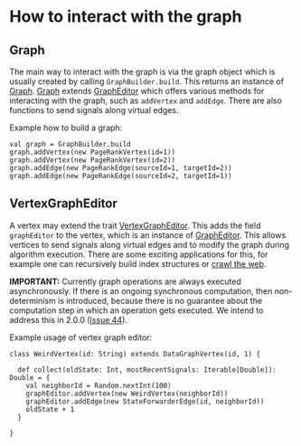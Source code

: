 # How to interact with the graph #

## Graph ##
The main way to interact with the graph is via the graph object which is usually created by calling ` GraphBuilder.build `. This returns an instance of [Graph](http://code.google.com/p/signal-collect/source/browse/trunk/core/src/main/scala/com/signalcollect/Graph.scala). [Graph](http://code.google.com/p/signal-collect/source/browse/trunk/core/src/main/scala/com/signalcollect/Graph.scala) extends [GraphEditor](http://code.google.com/p/signal-collect/source/browse/trunk/core/src/main/scala/com/signalcollect/GraphEditor.scala) which offers various methods for interacting with the graph, such as `addVertex` and `addEdge`. There are also functions to send signals along virtual edges.

Example how to build a graph:
```
val graph = GraphBuilder.build
graph.addVertex(new PageRankVertex(id=1))
graph.addVertex(new PageRankVertex(id=2))
graph.addEdge(new PageRankEdge(sourceId=1, targetId=2))
graph.addEdge(new PageRankEdge(sourceId=2, targetId=1))
```

## VertexGraphEditor ##
A vertex may extend the trait [VertexGraphEditor](http://code.google.com/p/signal-collect/source/browse/trunk/core/src/main/scala/com/signalcollect/implementations/graph/VertexGraphEditor.scala). This adds the field `graphEditor` to the vertex, which is an instance of [GraphEditor](http://code.google.com/p/signal-collect/source/browse/trunk/core/src/main/scala/com/signalcollect/GraphEditor.scala). This allows vertices to send signals along virtual edges and to modify the graph during algorithm execution. There are some exciting applications for this, for example one can recursively build index structures or [crawl the web](http://code.google.com/p/signal-collect/source/browse/trunk/core/src/test/scala/com/signalcollect/examples/WebCrawler.scala).

**IMPORTANT:** Currently graph operations are always executed asynchronously. If there is an ongoing synchronous computation, then non-determinism is introduced, because there is no guarantee about the computation step in which an operation gets executed. We intend to address this in 2.0.0 ([Issue 44](http://code.google.com/p/signal-collect/issues/detail?id=44)).

Example usage of vertex graph editor:
```
class WeirdVertex(id: String) extends DataGraphVertex(id, 1) {

  def collect(oldState: Int, mostRecentSignals: Iterable[Double]): Double = {
    val neighborId = Random.nextInt(100)
    graphEditor.addVertex(new WeirdVertex(neighborId))
    graphEditor.addEdge(new StateForwarderEdge(id, neighborId))
    oldState + 1
  }

}
```
